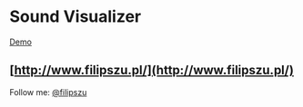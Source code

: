 Sound Visualizer
=========
[Demo](http://demo.filipszu.pl/Sound_Visualizer/)

[http://www.filipszu.pl/](http://www.filipszu.pl/)
---------
Follow me: [@filipszu](https://twitter.com/filipszu)
